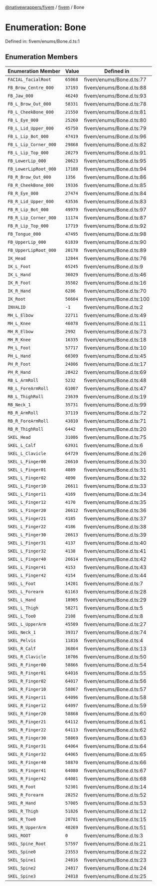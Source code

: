 [@nativewrappers/fivem](../../README.md) / [fivem](../README.md) / Bone

# Enumeration: Bone

Defined in: fivem/enums/Bone.d.ts:1

## Enumeration Members

| Enumeration Member | Value | Defined in |
| ------ | ------ | ------ |
| <a id="facial_facialroot"></a> `FACIAL_facialRoot` | `65068` | fivem/enums/Bone.d.ts:77 |
| <a id="fb_brow_centre_000"></a> `FB_Brow_Centre_000` | `37193` | fivem/enums/Bone.d.ts:88 |
| <a id="fb_jaw_000"></a> `FB_Jaw_000` | `46240` | fivem/enums/Bone.d.ts:93 |
| <a id="fb_l_brow_out_000"></a> `FB_L_Brow_Out_000` | `58331` | fivem/enums/Bone.d.ts:78 |
| <a id="fb_l_cheekbone_000"></a> `FB_L_CheekBone_000` | `21550` | fivem/enums/Bone.d.ts:81 |
| <a id="fb_l_eye_000"></a> `FB_L_Eye_000` | `25260` | fivem/enums/Bone.d.ts:80 |
| <a id="fb_l_lid_upper_000"></a> `FB_L_Lid_Upper_000` | `45750` | fivem/enums/Bone.d.ts:79 |
| <a id="fb_l_lip_bot_000"></a> `FB_L_Lip_Bot_000` | `47419` | fivem/enums/Bone.d.ts:96 |
| <a id="fb_l_lip_corner_000"></a> `FB_L_Lip_Corner_000` | `29868` | fivem/enums/Bone.d.ts:82 |
| <a id="fb_l_lip_top_000"></a> `FB_L_Lip_Top_000` | `20279` | fivem/enums/Bone.d.ts:91 |
| <a id="fb_lowerlip_000"></a> `FB_LowerLip_000` | `20623` | fivem/enums/Bone.d.ts:95 |
| <a id="fb_lowerliproot_000"></a> `FB_LowerLipRoot_000` | `17188` | fivem/enums/Bone.d.ts:94 |
| <a id="fb_r_brow_out_000"></a> `FB_R_Brow_Out_000` | `1356` | fivem/enums/Bone.d.ts:86 |
| <a id="fb_r_cheekbone_000"></a> `FB_R_CheekBone_000` | `19336` | fivem/enums/Bone.d.ts:85 |
| <a id="fb_r_eye_000"></a> `FB_R_Eye_000` | `27474` | fivem/enums/Bone.d.ts:84 |
| <a id="fb_r_lid_upper_000"></a> `FB_R_Lid_Upper_000` | `43536` | fivem/enums/Bone.d.ts:83 |
| <a id="fb_r_lip_bot_000"></a> `FB_R_Lip_Bot_000` | `49979` | fivem/enums/Bone.d.ts:97 |
| <a id="fb_r_lip_corner_000"></a> `FB_R_Lip_Corner_000` | `11174` | fivem/enums/Bone.d.ts:87 |
| <a id="fb_r_lip_top_000"></a> `FB_R_Lip_Top_000` | `17719` | fivem/enums/Bone.d.ts:92 |
| <a id="fb_tongue_000"></a> `FB_Tongue_000` | `47495` | fivem/enums/Bone.d.ts:98 |
| <a id="fb_upperlip_000"></a> `FB_UpperLip_000` | `61839` | fivem/enums/Bone.d.ts:90 |
| <a id="fb_upperliproot_000"></a> `FB_UpperLipRoot_000` | `20178` | fivem/enums/Bone.d.ts:89 |
| <a id="ik_head"></a> `IK_Head` | `12844` | fivem/enums/Bone.d.ts:76 |
| <a id="ik_l_foot"></a> `IK_L_Foot` | `65245` | fivem/enums/Bone.d.ts:9 |
| <a id="ik_l_hand"></a> `IK_L_Hand` | `36029` | fivem/enums/Bone.d.ts:46 |
| <a id="ik_r_foot"></a> `IK_R_Foot` | `35502` | fivem/enums/Bone.d.ts:16 |
| <a id="ik_r_hand"></a> `IK_R_Hand` | `6286` | fivem/enums/Bone.d.ts:70 |
| <a id="ik_root"></a> `IK_Root` | `56604` | fivem/enums/Bone.d.ts:100 |
| <a id="invalid"></a> `INVALID` | `-1` | fivem/enums/Bone.d.ts:2 |
| <a id="mh_l_elbow"></a> `MH_L_Elbow` | `22711` | fivem/enums/Bone.d.ts:49 |
| <a id="mh_l_knee"></a> `MH_L_Knee` | `46078` | fivem/enums/Bone.d.ts:11 |
| <a id="mh_r_elbow"></a> `MH_R_Elbow` | `2992` | fivem/enums/Bone.d.ts:73 |
| <a id="mh_r_knee"></a> `MH_R_Knee` | `16335` | fivem/enums/Bone.d.ts:18 |
| <a id="ph_l_foot"></a> `PH_L_Foot` | `57717` | fivem/enums/Bone.d.ts:10 |
| <a id="ph_l_hand"></a> `PH_L_Hand` | `60309` | fivem/enums/Bone.d.ts:45 |
| <a id="ph_r_foot"></a> `PH_R_Foot` | `24806` | fivem/enums/Bone.d.ts:17 |
| <a id="ph_r_hand"></a> `PH_R_Hand` | `28422` | fivem/enums/Bone.d.ts:69 |
| <a id="rb_l_armroll"></a> `RB_L_ArmRoll` | `5232` | fivem/enums/Bone.d.ts:48 |
| <a id="rb_l_forearmroll"></a> `RB_L_ForeArmRoll` | `61007` | fivem/enums/Bone.d.ts:47 |
| <a id="rb_l_thighroll"></a> `RB_L_ThighRoll` | `23639` | fivem/enums/Bone.d.ts:19 |
| <a id="rb_neck_1"></a> `RB_Neck_1` | `35731` | fivem/enums/Bone.d.ts:99 |
| <a id="rb_r_armroll"></a> `RB_R_ArmRoll` | `37119` | fivem/enums/Bone.d.ts:72 |
| <a id="rb_r_forearmroll"></a> `RB_R_ForeArmRoll` | `43810` | fivem/enums/Bone.d.ts:71 |
| <a id="rb_r_thighroll"></a> `RB_R_ThighRoll` | `6442` | fivem/enums/Bone.d.ts:20 |
| <a id="skel_head"></a> `SKEL_Head` | `31086` | fivem/enums/Bone.d.ts:75 |
| <a id="skel_l_calf"></a> `SKEL_L_Calf` | `63931` | fivem/enums/Bone.d.ts:6 |
| <a id="skel_l_clavicle"></a> `SKEL_L_Clavicle` | `64729` | fivem/enums/Bone.d.ts:26 |
| <a id="skel_l_finger00"></a> `SKEL_L_Finger00` | `26610` | fivem/enums/Bone.d.ts:30 |
| <a id="skel_l_finger01"></a> `SKEL_L_Finger01` | `4089` | fivem/enums/Bone.d.ts:31 |
| <a id="skel_l_finger02"></a> `SKEL_L_Finger02` | `4090` | fivem/enums/Bone.d.ts:32 |
| <a id="skel_l_finger10"></a> `SKEL_L_Finger10` | `26611` | fivem/enums/Bone.d.ts:33 |
| <a id="skel_l_finger11"></a> `SKEL_L_Finger11` | `4169` | fivem/enums/Bone.d.ts:34 |
| <a id="skel_l_finger12"></a> `SKEL_L_Finger12` | `4170` | fivem/enums/Bone.d.ts:35 |
| <a id="skel_l_finger20"></a> `SKEL_L_Finger20` | `26612` | fivem/enums/Bone.d.ts:36 |
| <a id="skel_l_finger21"></a> `SKEL_L_Finger21` | `4185` | fivem/enums/Bone.d.ts:37 |
| <a id="skel_l_finger22"></a> `SKEL_L_Finger22` | `4186` | fivem/enums/Bone.d.ts:38 |
| <a id="skel_l_finger30"></a> `SKEL_L_Finger30` | `26613` | fivem/enums/Bone.d.ts:39 |
| <a id="skel_l_finger31"></a> `SKEL_L_Finger31` | `4137` | fivem/enums/Bone.d.ts:40 |
| <a id="skel_l_finger32"></a> `SKEL_L_Finger32` | `4138` | fivem/enums/Bone.d.ts:41 |
| <a id="skel_l_finger40"></a> `SKEL_L_Finger40` | `26614` | fivem/enums/Bone.d.ts:42 |
| <a id="skel_l_finger41"></a> `SKEL_L_Finger41` | `4153` | fivem/enums/Bone.d.ts:43 |
| <a id="skel_l_finger42"></a> `SKEL_L_Finger42` | `4154` | fivem/enums/Bone.d.ts:44 |
| <a id="skel_l_foot"></a> `SKEL_L_Foot` | `14201` | fivem/enums/Bone.d.ts:7 |
| <a id="skel_l_forearm"></a> `SKEL_L_Forearm` | `61163` | fivem/enums/Bone.d.ts:28 |
| <a id="skel_l_hand"></a> `SKEL_L_Hand` | `18905` | fivem/enums/Bone.d.ts:29 |
| <a id="skel_l_thigh"></a> `SKEL_L_Thigh` | `58271` | fivem/enums/Bone.d.ts:5 |
| <a id="skel_l_toe0"></a> `SKEL_L_Toe0` | `2108` | fivem/enums/Bone.d.ts:8 |
| <a id="skel_l_upperarm"></a> `SKEL_L_UpperArm` | `45509` | fivem/enums/Bone.d.ts:27 |
| <a id="skel_neck_1"></a> `SKEL_Neck_1` | `39317` | fivem/enums/Bone.d.ts:74 |
| <a id="skel_pelvis"></a> `SKEL_Pelvis` | `11816` | fivem/enums/Bone.d.ts:4 |
| <a id="skel_r_calf"></a> `SKEL_R_Calf` | `36864` | fivem/enums/Bone.d.ts:13 |
| <a id="skel_r_clavicle"></a> `SKEL_R_Clavicle` | `10706` | fivem/enums/Bone.d.ts:50 |
| <a id="skel_r_finger00"></a> `SKEL_R_Finger00` | `58866` | fivem/enums/Bone.d.ts:54 |
| <a id="skel_r_finger01"></a> `SKEL_R_Finger01` | `64016` | fivem/enums/Bone.d.ts:55 |
| <a id="skel_r_finger02"></a> `SKEL_R_Finger02` | `64017` | fivem/enums/Bone.d.ts:56 |
| <a id="skel_r_finger10"></a> `SKEL_R_Finger10` | `58867` | fivem/enums/Bone.d.ts:57 |
| <a id="skel_r_finger11"></a> `SKEL_R_Finger11` | `64096` | fivem/enums/Bone.d.ts:58 |
| <a id="skel_r_finger12"></a> `SKEL_R_Finger12` | `64097` | fivem/enums/Bone.d.ts:59 |
| <a id="skel_r_finger20"></a> `SKEL_R_Finger20` | `58868` | fivem/enums/Bone.d.ts:60 |
| <a id="skel_r_finger21"></a> `SKEL_R_Finger21` | `64112` | fivem/enums/Bone.d.ts:61 |
| <a id="skel_r_finger22"></a> `SKEL_R_Finger22` | `64113` | fivem/enums/Bone.d.ts:62 |
| <a id="skel_r_finger30"></a> `SKEL_R_Finger30` | `58869` | fivem/enums/Bone.d.ts:63 |
| <a id="skel_r_finger31"></a> `SKEL_R_Finger31` | `64064` | fivem/enums/Bone.d.ts:64 |
| <a id="skel_r_finger32"></a> `SKEL_R_Finger32` | `64065` | fivem/enums/Bone.d.ts:65 |
| <a id="skel_r_finger40"></a> `SKEL_R_Finger40` | `58870` | fivem/enums/Bone.d.ts:66 |
| <a id="skel_r_finger41"></a> `SKEL_R_Finger41` | `64080` | fivem/enums/Bone.d.ts:67 |
| <a id="skel_r_finger42"></a> `SKEL_R_Finger42` | `64081` | fivem/enums/Bone.d.ts:68 |
| <a id="skel_r_foot"></a> `SKEL_R_Foot` | `52301` | fivem/enums/Bone.d.ts:14 |
| <a id="skel_r_forearm"></a> `SKEL_R_Forearm` | `28252` | fivem/enums/Bone.d.ts:52 |
| <a id="skel_r_hand"></a> `SKEL_R_Hand` | `57005` | fivem/enums/Bone.d.ts:53 |
| <a id="skel_r_thigh"></a> `SKEL_R_Thigh` | `51826` | fivem/enums/Bone.d.ts:12 |
| <a id="skel_r_toe0"></a> `SKEL_R_Toe0` | `20781` | fivem/enums/Bone.d.ts:15 |
| <a id="skel_r_upperarm"></a> `SKEL_R_UpperArm` | `40269` | fivem/enums/Bone.d.ts:51 |
| <a id="skel_root"></a> `SKEL_ROOT` | `0` | fivem/enums/Bone.d.ts:3 |
| <a id="skel_spine_root"></a> `SKEL_Spine_Root` | `57597` | fivem/enums/Bone.d.ts:21 |
| <a id="skel_spine0"></a> `SKEL_Spine0` | `23553` | fivem/enums/Bone.d.ts:22 |
| <a id="skel_spine1"></a> `SKEL_Spine1` | `24816` | fivem/enums/Bone.d.ts:23 |
| <a id="skel_spine2"></a> `SKEL_Spine2` | `24817` | fivem/enums/Bone.d.ts:24 |
| <a id="skel_spine3"></a> `SKEL_Spine3` | `24818` | fivem/enums/Bone.d.ts:25 |
